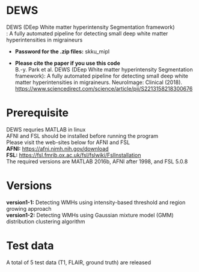 # DEWS
DEWS (DEep White matter hyperintensity Segmentation framework) \
: A fully automated pipeline for detecting small deep white matter hyperintensities in migraineurs 
* **Password for the .zip files:** skku_mipl

* **Please cite the paper if you use this code** \
B.-y. Park et al. DEWS (DEep White matter hyperintensity Segmentation framework): A fully automated pipeline for detecting small deep white matter hyperintensities in migraineurs. NeuroImage: Clinical (2018). \
https://www.sciencedirect.com/science/article/pii/S2213158218300676

# Prerequisite
DEWS requries MATLAB in linux \
AFNI and FSL should be installed before running the program \
Please visit the web-sites below for AFNI and FSL \
**AFNI:** https://afni.nimh.nih.gov/download \
**FSL:** https://fsl.fmrib.ox.ac.uk/fsl/fslwiki/FslInstallation \
The required versions are MATLAB 2016b, AFNI after 1998, and FSL 5.0.8

# Versions
**version1-1:** Detecting WMHs using intensity-based threshold and region growing approach \
**version1-2:** Detecting WMHs using Gaussian mixture model (GMM) distribution clustering algorithm

# Test data
A total of 5 test data (T1, FLAIR, ground truth) are released
